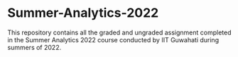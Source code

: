 # Summer-Analytics-2022
This repository contains all the graded and ungraded assignment completed in the Summer Analytics 2022 course conducted by IIT Guwahati during summers of 2022.
